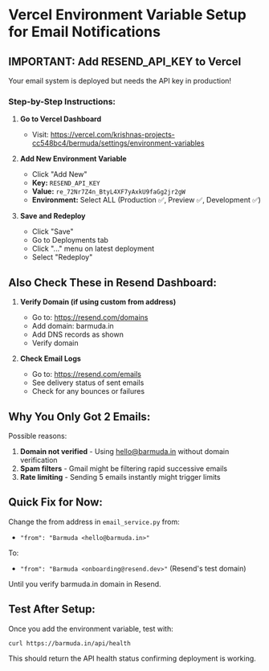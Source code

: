 # Vercel Environment Variable Setup for Email Notifications

## IMPORTANT: Add RESEND_API_KEY to Vercel

Your email system is deployed but needs the API key in production!

### Step-by-Step Instructions:

1. **Go to Vercel Dashboard**
   - Visit: https://vercel.com/krishnas-projects-cc548bc4/bermuda/settings/environment-variables

2. **Add New Environment Variable**
   - Click "Add New"
   - **Key:** `RESEND_API_KEY`
   - **Value:** `re_72Nr7Z4n_BtyL4XF7yAxkU9faGg2jr2gW`
   - **Environment:** Select ALL (Production ✅, Preview ✅, Development ✅)

3. **Save and Redeploy**
   - Click "Save"
   - Go to Deployments tab
   - Click "..." menu on latest deployment
   - Select "Redeploy"

## Also Check These in Resend Dashboard:

1. **Verify Domain (if using custom from address)**
   - Go to: https://resend.com/domains
   - Add domain: barmuda.in
   - Add DNS records as shown
   - Verify domain

2. **Check Email Logs**
   - Go to: https://resend.com/emails
   - See delivery status of sent emails
   - Check for any bounces or failures

## Why You Only Got 2 Emails:

Possible reasons:
1. **Domain not verified** - Using hello@barmuda.in without domain verification
2. **Spam filters** - Gmail might be filtering rapid successive emails
3. **Rate limiting** - Sending 5 emails instantly might trigger limits

## Quick Fix for Now:

Change the from address in `email_service.py` from:
- `"from": "Barmuda <hello@barmuda.in>"`

To:
- `"from": "Barmuda <onboarding@resend.dev>"` (Resend's test domain)

Until you verify barmuda.in domain in Resend.

## Test After Setup:

Once you add the environment variable, test with:
```bash
curl https://barmuda.in/api/health
```

This should return the API health status confirming deployment is working.